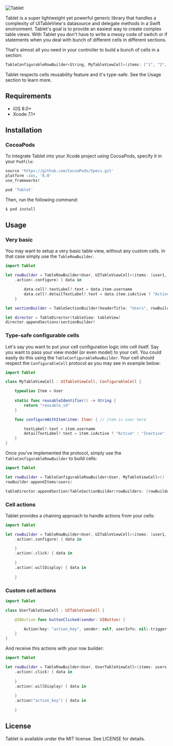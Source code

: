 ![Tablet](https://raw.githubusercontent.com/maxsokolov/tablet/assets/tablet.png)

Tablet is a super lightweight yet powerful generic library that handles a complexity of UITableView's datasource and delegate methods in a Swift environment. Tablet's goal is to provide an easiest way to create complex table views. With Tablet you don't have to write a messy code of switch or if statements when you deal with bunch of different cells in different sections. 

That's almost all you need in your controller to build a bunch of cells in a section:
```swift
TableConfigurableRowBuilder<String, MyTableViewCell>(items: ["1", "2", "3", "4", "5"], estimatedRowHeight: 42)
```
Tablet respects cells reusability feature and it's type-safe. See the Usage section to learn more.

## Requirements

- iOS 8.0+
- Xcode 7.1+

## Installation

### CocoaPods
To integrate Tablet into your Xcode project using CocoaPods, specify it in your `Podfile`:

```ruby
source 'https://github.com/CocoaPods/Specs.git'
platform :ios, '8.0'
use_frameworks!

pod 'Tablet'
```

Then, run the following command:

```bash
$ pod install
```

## Usage

### Very basic

You may want to setup a very basic table view, without any custom cells. In that case simply use the `TableRowBuilder`.

```swift
import Tablet

let rowBuilder = TableRowBuilder<User, UITableViewCell>(items: [user1, user2, user3], id: "reusable_id")
	.action(.configure) { data in

		data.cell?.textLabel?.text = data.item.username
		data.cell?.detailTextLabel?.text = data.item.isActive ? "Active" : "Inactive"
	}

let sectionBuilder = TableSectionBuilder(headerTitle: "Users", rowBuilders: [rowBuilder])

let director = TableDirector(tableView: tableView)
director.appendSections(sectionBuilder)
```

### Type-safe configurable cells

Let's say you want to put your cell configuration logic into cell itself. Say you want to pass your view model (or even model) to your cell.
You could easily do this using the `TableConfigurableRowBuilder`. Your cell should respect the `ConfigurableCell` protocol as you may see in example below:

```swift
import Tablet

class MyTableViewCell : UITableViewCell, ConfigurableCell {

    typealias Item = User
    
    static func reusableIdentifier() -> String {
        return "reusable_id"
    }

    func configureWithItem(item: Item) { // item is user here

    	textLabel?.text = item.username
		detailTextLabel?.text = item.isActive ? "Active" : "Inactive"
    }
}
```
Once you've implemented the protocol, simply use the `TableConfigurableRowBuilder` to build cells:

```swift
import Tablet

let rowBuilder = TableConfigurableRowBuilder<User, MyTableViewCell>()
rowBuilder.appendItems(users)

tableDirector.appendSection(TableSectionBuilder(rowBuilders: [rowBuilder]))
```

### Cell actions

Tablet provides a chaining approach to handle actions from your cells:

```swift
import Tablet

let rowBuilder = TableRowBuilder<User, UITableViewCell>(items: [user1, user2, user3], id: "reusable_id")
	.action(.configure) { data in

	}
	.action(.click) { data in
		
	}
	.action(.willDisplay) { data in
		
	}
```

### Custom cell actions
```swift
import Tablet

class UserTableViewCell : UITableViewCell {

	@IBAction func buttonClicked(sender: UIButton) {

		Action(key: "action_key", sender: self, userInfo: nil).trigger()
	}
}
```
And receive this actions with your row builder:
```swift
import Tablet

let rowBuilder = TableRowBuilder<User, UserTableViewCell>(items: users, id: "reusable_id")
	.action(.click) { data in
		
	}
	.action(.willDisplay) { data in
		
	}
	.action("action_key") { data in
		
	}
```

## License

Tablet is available under the MIT license. See LICENSE for details.